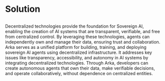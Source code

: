 # Solution


##

Decentralized technologies provide the foundation for Sovereign AI, enabling the creation of AI systems that are transparent, verifiable, and free from centralized control. By leveraging these technologies, agents can independently own and manage their data, ensuring trust and collaboration. Arka serves as a unified platform for building, training, and deploying sovereign AI agents using decentralized infrastructure. It addresses key issues like transparency, accessibility, and autonomy in AI systems by integrating decentralized technologies. Through Arka, developers can create autonomous agents that own their data, make verifiable decisions, and operate collaboratively, without dependence on centralized entities.